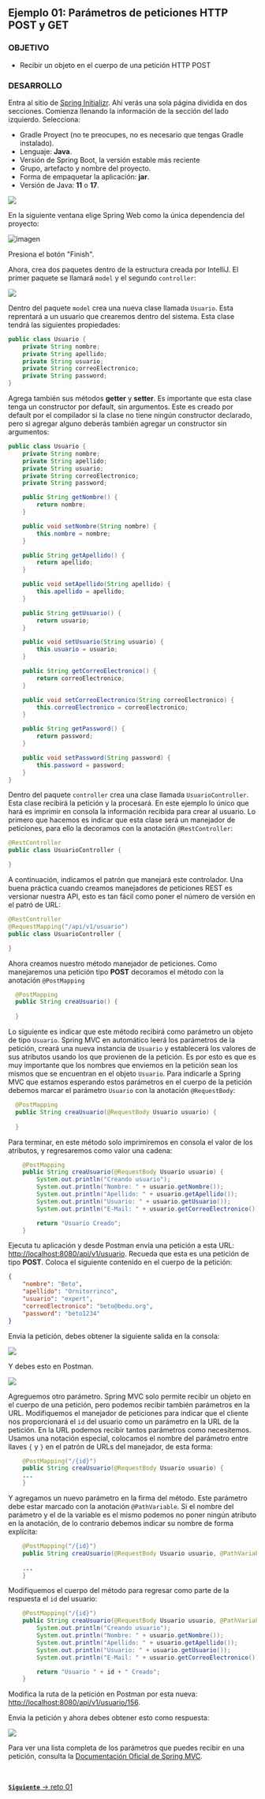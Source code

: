 ## Ejemplo 01: Parámetros de peticiones HTTP POST y GET

### OBJETIVO

- Recibir un objeto en el cuerpo de una petición HTTP POST


### DESARROLLO

Entra al sitio de [Spring Initializr](https://start.spring.io/). Ahí verás una sola página dividida en dos secciones. Comienza llenando la información de la sección del lado izquierdo. Selecciona:
  - Gradle Proyect (no te preocupes, no es necesario que tengas Gradle instalado).
  - Lenguaje: **Java**.
  - Versión de Spring Boot, la versión estable más reciente
  - Grupo, artefacto y nombre del proyecto.
  - Forma de empaquetar la aplicación: **jar**.
  - Versión de Java: **11** o **17**.

![](img/img_01.png)

En la siguiente ventana elige Spring Web como la única dependencia del proyecto:

![imagen](img/img_02.png)

Presiona el botón "Finish".

Ahora, crea dos paquetes dentro de la estructura creada por IntelliJ. El primer paquete se llamará `model` y el segundo `controller`:

![](img/img_03.png)

Dentro del paquete `model` crea una nueva clase llamada `Usuario`. Esta reprentará a un usuario que crearemos dentro del sistema. Esta clase tendrá las siguientes propiedades:

```java
public class Usuario {
    private String nombre;
    private String apellido;
    private String usuario;
    private String correoElectronico;
    private String password;
}
```



Agrega también sus métodos **getter** y **setter**. Es importante que esta clase tenga un constructor por default, sin argumentos. Este es creado por default por el compilador si la clase no tiene ningún constructor declarado, pero si agregar alguno deberás también agregar un constructor sin argumentos:

```java
public class Usuario {
    private String nombre;
    private String apellido;
    private String usuario;
    private String correoElectronico;
    private String password;

    public String getNombre() {
        return nombre;
    }

    public void setNombre(String nombre) {
        this.nombre = nombre;
    }

    public String getApellido() {
        return apellido;
    }

    public void setApellido(String apellido) {
        this.apellido = apellido;
    }

    public String getUsuario() {
        return usuario;
    }

    public void setUsuario(String usuario) {
        this.usuario = usuario;
    }

    public String getCorreoElectronico() {
        return correoElectronico;
    }

    public void setCorreoElectronico(String correoElectronico) {
        this.correoElectronico = correoElectronico;
    }

    public String getPassword() {
        return password;
    }

    public void setPassword(String password) {
        this.password = password;
    }
}
```


Dentro del paquete `controller` crea una clase llamada `UsuarioController`. Esta clase recibirá la petición y la procesará. En este ejemplo lo único que hará es imprimir en consola la información recibida para crear al usuario. Lo primero que hacemos es indicar que esta clase será un manejador de peticiones, para ello la decoramos con la anotación `@RestController`:

```java
@RestController
public class UsuarioController {

}
```

A continuación, indicamos el patrón que manejará este controlador. Una buena práctica cuando creamos manejadores de peticiones REST es versionar nuestra API, esto es tan fácil como poner el número de versión en el patró de URL:

```java
@RestController
@RequestMapping("/api/v1/usuario")
public class UsuarioController {

}
```

Ahora creamos nuestro método manejador de peticiones. Como manejaremos una petición tipo **POST** decoramos el método con la anotación `@PostMapping`

```java
  @PostMapping
  public String creaUsuario() {
  
  }
```

Lo siguiente es indicar que este método recibirá como parámetro un objeto de tipo `Usuario`. Spring MVC en automático leerá los parámetros de la petición, creará una nueva instancia de `Usuario` y establecerá los valores de sus atributos usando los que provienen de la petición. Es por esto es que es muy importante que los nombres que enviemos en la petición sean los mismos que se encuentran en el objeto `Usuario`. Para indicarle a Spring MVC que estamos esperando estos parámetros en el cuerpo de la petición debemos marcar el parámetro `Usuario` con la anotación `@RequestBody`:


```java
  @PostMapping
  public String creaUsuario(@RequestBody Usuario usuario) {
  
  }   

```

Para terminar, en este método solo imprimiremos en consola el valor de los atributos, y regresaremos como valor una cadena:

```java
    @PostMapping
    public String creaUsuario(@RequestBody Usuario usuario) {
        System.out.println("Creando usuario");
        System.out.println("Nombre: " + usuario.getNombre());
        System.out.println("Apellido: " + usuario.getApellido());
        System.out.println("Usuario: " + usuario.getUsuario());
        System.out.println("E-Mail: " + usuario.getCorreoElectronico());

        return "Usuario Creado";
    }
```

Ejecuta tu aplicación y desde Postman envía una petición a esta URL: [http://localhost:8080/api/v1/usuario](http://localhost:8080/api/v1/usuario). Recueda que esta es una petición de tipo **POST**. Coloca el siguiente contenido en el cuerpo de la petición:


```json
{
    "nombre": "Beto",
    "apellido": "Ornitorrinco",
    "usuario": "expert", 
    "correoElectronico": "beto@bedu.org", 
    "password": "beto1234"
}
```

Envia la petición, debes obtener la siguiente salida en la consola:

![](img/img_04.png)

Y debes esto en Postman.

![](img/img_05.png)

Agreguemos otro parámetro. Spring MVC solo permite recibir un objeto en el cuerpo de una petición, pero podemos recibir también parámetros en la URL. Modifiquemos el manejador de peticiones para indicar que el cliente nos proporcionará el `id` del usuario como un parámetro en la URL de la petición. En la URL podemos recibir tantos parámetros como necesitemos. Usamos una notación especial, colocamos el nombre del parámetro entre llaves `{` y `}` en el patrón de URLs del manejador, de esta forma:

```java
    @PostMapping("/{id}")
    public String creaUsuario(@RequestBody Usuario usuario) {
    ...
    }

```

Y agregamos un nuevo parámetro en la firma del método. Este parámetro debe estar marcado con la anotación `@PathVariable`. Si el nombre del parámetro y el de la variable es el mismo podemos no poner ningún atributo en la anotación, de lo contrario debemos indicar su nombre de forma explícita:

```java
    @PostMapping("/{id}")
    public String creaUsuario(@RequestBody Usuario usuario, @PathVariable("id") long id) {
    
    ...
    }
```

Modifiquemos el cuerpo del método para regresar como parte de la respuesta el `id` del usuario:

```java
    @PostMapping("/{id}")
    public String creaUsuario(@RequestBody Usuario usuario, @PathVariable("id") long id) {
        System.out.println("Creando usuario");
        System.out.println("Nombre: " + usuario.getNombre());
        System.out.println("Apellido: " + usuario.getApellido());
        System.out.println("Usuario: " + usuario.getUsuario());
        System.out.println("E-Mail: " + usuario.getCorreoElectronico());

        return "Usuario " + id + " Creado";
    }
```

Modifica la ruta de la petición en Postman por esta nueva: [http://localhost:8080/api/v1/usuario/156](http://localhost:8080/api/v1/usuario/156). 

Envia la petición y ahora debes obtener esto como respuesta:

![](img/img_06.png)

Para ver una lista completa de los parámetros que puedes recibir en una petición, consulta la [Documentación Oficial de Spring MVC](https://docs.spring.io/spring-framework/docs/current/reference/html/web.html#mvc-ann-arguments).


<br>

[**`Siguiente`** -> reto 01](../Reto-01/)